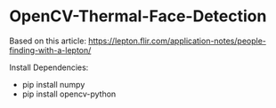 # OpenCV-Thermal-Face-Detection

Based on this article: https://lepton.flir.com/application-notes/people-finding-with-a-lepton/

Install Dependencies:
 - pip install numpy
 - pip install opencv-python
